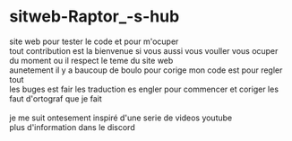 # sitweb-Raptor_-s-hub
site web pour tester le code et pour m'ocuper <br> 
tout contribution est la bienvenue si vous aussi vous vouller vous ocuper <br>
  du moment ou il respect le teme du site web <br>
aunetement il y a baucoup de boulo pour corige mon code est pour regler tout <br>
  les buges est fair les traduction es engler pour commencer et coriger les <br>
  faut d'ortograf que je fait <br>
  <br>
je me suit ontesement inspiré d'une serie de videos youtube <br>
plus d'information dans le discord
<br>
<br>
